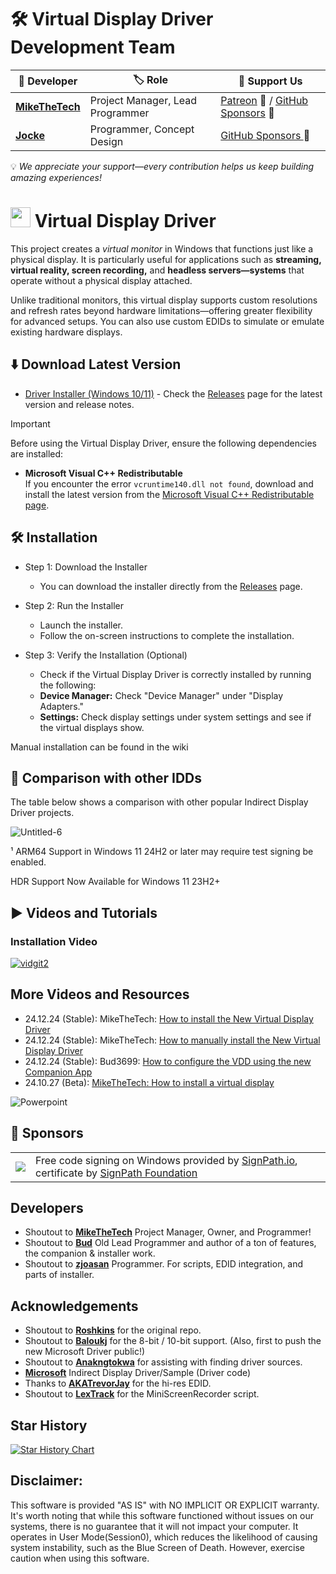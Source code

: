 # 🛠️ Virtual Display Driver Development Team

| 👤 Developer          | 🏷️ Role                            | 💖 Support Us                                                                                                         |
| --------------------- | ----------------------------------- | --------------------------------------------------------------------------------------------------------------------- |
| **[MikeTheTech](https://github.com/itsmikethetech)** | Project Manager, Lead Programmer | [Patreon](https://www.patreon.com/mikethetech) :gem: / [GitHub Sponsors](https://github.com/sponsors/itsmikethetech/) 💖  |
| **[Jocke](https://github.com/zjoasan)**       | Programmer, Concept Design  | [GitHub Sponsors ](https://github.com/sponsors/zjoasan) 💖                                                             |

:bulb: *We appreciate your support—every contribution helps us keep building amazing experiences!*

# <img src="https://github.com/user-attachments/assets/22ff37ba-a8ea-4b65-b7b2-e7fcb09d858b" height="32" width="32"></img> Virtual Display Driver
This project creates a _virtual monitor_ in Windows that functions just like a physical display. It is particularly useful for applications such as **streaming, virtual reality, screen recording,** and **headless servers—systems** that operate without a physical display attached. 

Unlike traditional monitors, this virtual display supports custom resolutions and refresh rates beyond hardware limitations—offering greater flexibility for advanced setups. You can also use custom EDIDs to simulate or emulate existing hardware displays.

## ⬇️ Download Latest Version

- [Driver Installer (Windows 10/11)](https://github.com/VirtualDisplay/Virtual-Display-Driver/releases) - Check the [Releases](https://github.com/VirtualDisplay/Virtual-Display-Driver/releases) page for the latest version and release notes.

> [!IMPORTANT]
> Before using the Virtual Display Driver, ensure the following dependencies are installed:
> - **Microsoft Visual C++ Redistributable**  
>   If you encounter the error `vcruntime140.dll not found`, download and install the latest version from the [Microsoft Visual C++ Redistributable page](https://learn.microsoft.com/en-us/cpp/windows/latest-supported-vc-redist?view=msvc-170).


## 🛠️ Installation

- Step 1: Download the Installer
   - You can download the installer directly from the [Releases](https://github.com/VirtualDisplay/Virtual-Display-Driver/releases) page.

- Step 2: Run the Installer
   - Launch the installer.
   - Follow the on-screen instructions to complete the installation.

- Step 3: Verify the Installation (Optional)
   - Check if the Virtual Display Driver is correctly installed by running the following:
   - **Device Manager:** Check "Device Manager" under "Display Adapters."
   - **Settings:** Check display settings under system settings and see if the virtual displays show.

Manual installation can be found in the wiki

## 🤔 Comparison with other IDDs

The table below shows a comparison with other popular Indirect Display Driver
projects.

![Untitled-6](https://github.com/user-attachments/assets/98ccb915-5a94-42f9-818b-213ceef4c3ac)

¹ ARM64 Support in Windows 11 24H2 or later may require test signing be enabled.

HDR Support Now Available for Windows 11 23H2+ 

## ▶️ Videos and Tutorials

### Installation Video

[![vidgit2](https://github.com/user-attachments/assets/f9135092-55dc-4311-bc9a-ebbbfbe60a85)](https://youtu.be/Oz_cfbfUx0E)

## More Videos and Resources
- 24.12.24 (Stable): MikeTheTech: [How to install the New Virtual Display Driver](https://youtu.be/Oz_cfbfUx0E)
- 24.12.24 (Stable): MikeTheTech: [How to manually install the New Virtual Display Driver](https://youtu.be/sM9rNJWssAI)
- 24.12.24 (Stable): Bud3699: [How to configure the VDD using the new Companion App](https://youtu.be/p_gfjE_cwjk)
- 24.10.27 (Beta): [MikeTheTech: How to install a virtual display](https://youtu.be/byfBWDnToYk "How to install a virtual display")

![Powerpoint](https://github.com/user-attachments/assets/9ac05776-36e1-4ba1-ac52-3f189dbd7730)

## 🤝 Sponsors

<table>
  <tr>
    <td><img src="https://github.com/user-attachments/assets/ca93d971-67dc-41dd-b945-ab4f372ea72a" /></td>
    <td>Free code signing on Windows provided by <a href="https://signpath.io">SignPath.io</a>, certificate by <a href="https://signpath.org">SignPath Foundation</a></td>
  </tr>
</table>

## Developers

- Shoutout to **[MikeTheTech](https://github.com/itsmikethetech)** Project Manager, Owner, and Programmer!
- Shoutout to **[Bud](https://github.com/bud3699)** Old Lead Programmer and author of a ton of features, the companion & installer work.
- Shoutout to **[zjoasan](https://github.com/zjoasan)** Programmer. For scripts, EDID integration, and parts of installer.

## Acknowledgements

- Shoutout to **[Roshkins](https://github.com/roshkins/IddSampleDriver)** for the original repo.
- Shoutout to **[Baloukj](https://github.com/baloukj/IddSampleDriver)** for the 8-bit / 10-bit support. (Also, first to push the new Microsoft Driver public!)
- Shoutout to **[Anakngtokwa](https://github.com/Anakngtokwa)** for assisting with finding driver sources.
- **[Microsoft](https://github.com/microsoft/Windows-driver-samples/tree/master/video/IndirectDisplay)** Indirect Display Driver/Sample (Driver code)
- Thanks to **[AKATrevorJay](https://github.com/akatrevorjay/edid-generator)** for the hi-res EDID.
- Shoutout to **[LexTrack](https://github.com/lextrack/)** for the MiniScreenRecorder script. 

## Star History

[![Star History Chart](https://api.star-history.com/svg?repos=VirtualDrivers/Virtual-Display-Driver&type=Date)](https://www.star-history.com/#VirtualDrivers/Virtual-Display-Driver&Date)

## Disclaimer:

This software is provided "AS IS" with NO IMPLICIT OR EXPLICIT warranty. It's worth noting that while this software functioned without issues on our systems, there is no guarantee that it will not impact your computer. It operates in User Mode(Session0), which reduces the likelihood of causing system instability, such as the Blue Screen of Death. However, exercise caution when using this software.
